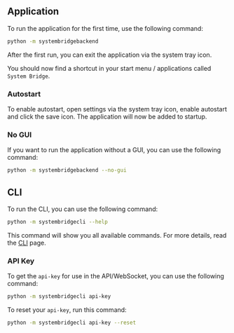 ## Application

To run the application for the first time, use the following command:

```bash
python -m systembridgebackend
```

After the first run, you can exit the application via the system tray icon.

You should now find a shortcut in your start menu / applications called `System Bridge`.

### Autostart

To enable autostart, open settings via the system tray icon, enable autostart and click the save icon. The application will now be added to startup.

### No GUI

If you want to run the application without a GUI, you can use the following command:

```bash
python -m systembridgebackend --no-gui
```

## CLI

To run the CLI, you can use the following command:

```bash
python -m systembridgecli --help
```

This command will show you all available commands. For more details, read the [CLI](https://system-bridge.timmo.dev/docs/cli) page.

### API Key

To get the `api-key` for use in the API/WebSocket, you can use the following command:

```bash
python -m systembridgecli api-key
```

To reset your `api-key`, run this command:

```bash
python -m systembridgecli api-key --reset
```
